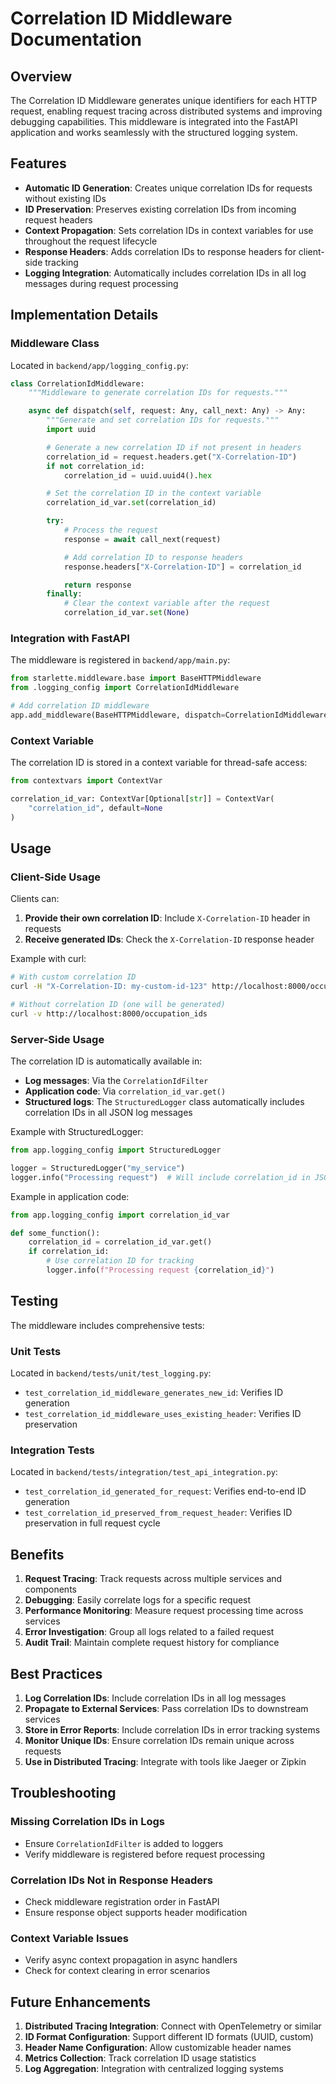 # Correlation ID Middleware Documentation

## Overview

The Correlation ID Middleware generates unique identifiers for each HTTP request, enabling request tracing across distributed systems and improving debugging capabilities. This middleware is integrated into the FastAPI application and works seamlessly with the structured logging system.

## Features

- **Automatic ID Generation**: Creates unique correlation IDs for requests without existing IDs
- **ID Preservation**: Preserves existing correlation IDs from incoming request headers
- **Context Propagation**: Sets correlation IDs in context variables for use throughout the request lifecycle
- **Response Headers**: Adds correlation IDs to response headers for client-side tracking
- **Logging Integration**: Automatically includes correlation IDs in all log messages during request processing

## Implementation Details

### Middleware Class

Located in `backend/app/logging_config.py`:

```python
class CorrelationIdMiddleware:
    """Middleware to generate correlation IDs for requests."""

    async def dispatch(self, request: Any, call_next: Any) -> Any:
        """Generate and set correlation IDs for requests."""
        import uuid

        # Generate a new correlation ID if not present in headers
        correlation_id = request.headers.get("X-Correlation-ID")
        if not correlation_id:
            correlation_id = uuid.uuid4().hex

        # Set the correlation ID in the context variable
        correlation_id_var.set(correlation_id)

        try:
            # Process the request
            response = await call_next(request)

            # Add correlation ID to response headers
            response.headers["X-Correlation-ID"] = correlation_id

            return response
        finally:
            # Clear the context variable after the request
            correlation_id_var.set(None)
```

### Integration with FastAPI

The middleware is registered in `backend/app/main.py`:

```python
from starlette.middleware.base import BaseHTTPMiddleware
from .logging_config import CorrelationIdMiddleware

# Add correlation ID middleware
app.add_middleware(BaseHTTPMiddleware, dispatch=CorrelationIdMiddleware(app).dispatch)
```

### Context Variable

The correlation ID is stored in a context variable for thread-safe access:

```python
from contextvars import ContextVar

correlation_id_var: ContextVar[Optional[str]] = ContextVar(
    "correlation_id", default=None
)
```

## Usage

### Client-Side Usage

Clients can:
1. **Provide their own correlation ID**: Include `X-Correlation-ID` header in requests
2. **Receive generated IDs**: Check the `X-Correlation-ID` response header

Example with curl:
```bash
# With custom correlation ID
curl -H "X-Correlation-ID: my-custom-id-123" http://localhost:8000/occupation_ids

# Without correlation ID (one will be generated)
curl -v http://localhost:8000/occupation_ids
```

### Server-Side Usage

The correlation ID is automatically available in:
- **Log messages**: Via the `CorrelationIdFilter`
- **Application code**: Via `correlation_id_var.get()`
- **Structured logs**: The `StructuredLogger` class automatically includes correlation IDs in all JSON log messages

Example with StructuredLogger:
```python
from app.logging_config import StructuredLogger

logger = StructuredLogger("my_service")
logger.info("Processing request")  # Will include correlation_id in JSON output
```

Example in application code:
```python
from app.logging_config import correlation_id_var

def some_function():
    correlation_id = correlation_id_var.get()
    if correlation_id:
        # Use correlation ID for tracking
        logger.info(f"Processing request {correlation_id}")
```

## Testing

The middleware includes comprehensive tests:

### Unit Tests
Located in `backend/tests/unit/test_logging.py`:
- `test_correlation_id_middleware_generates_new_id`: Verifies ID generation
- `test_correlation_id_middleware_uses_existing_header`: Verifies ID preservation

### Integration Tests
Located in `backend/tests/integration/test_api_integration.py`:
- `test_correlation_id_generated_for_request`: Verifies end-to-end ID generation
- `test_correlation_id_preserved_from_request_header`: Verifies ID preservation in full request cycle

## Benefits

1. **Request Tracing**: Track requests across multiple services and components
2. **Debugging**: Easily correlate logs for a specific request
3. **Performance Monitoring**: Measure request processing time across services
4. **Error Investigation**: Group all logs related to a failed request
5. **Audit Trail**: Maintain complete request history for compliance

## Best Practices

1. **Log Correlation IDs**: Include correlation IDs in all log messages
2. **Propagate to External Services**: Pass correlation IDs to downstream services
3. **Store in Error Reports**: Include correlation IDs in error tracking systems
4. **Monitor Unique IDs**: Ensure correlation IDs remain unique across requests
5. **Use in Distributed Tracing**: Integrate with tools like Jaeger or Zipkin

## Troubleshooting

### Missing Correlation IDs in Logs
- Ensure `CorrelationIdFilter` is added to loggers
- Verify middleware is registered before request processing

### Correlation IDs Not in Response Headers
- Check middleware registration order in FastAPI
- Ensure response object supports header modification

### Context Variable Issues
- Verify async context propagation in async handlers
- Check for context clearing in error scenarios

## Future Enhancements

1. **Distributed Tracing Integration**: Connect with OpenTelemetry or similar
2. **ID Format Configuration**: Support different ID formats (UUID, custom)
3. **Header Name Configuration**: Allow customizable header names
4. **Metrics Collection**: Track correlation ID usage statistics
5. **Log Aggregation**: Integration with centralized logging systems
